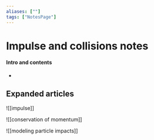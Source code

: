 ```yaml
---
aliases: [""]
tags: ["NotesPage"]
---
```


# Impulse and collisions notes

#### Intro and contents
- 


## Expanded articles
![[impulse]]

![[conservation of momentum]]

![[modeling particle impacts]]